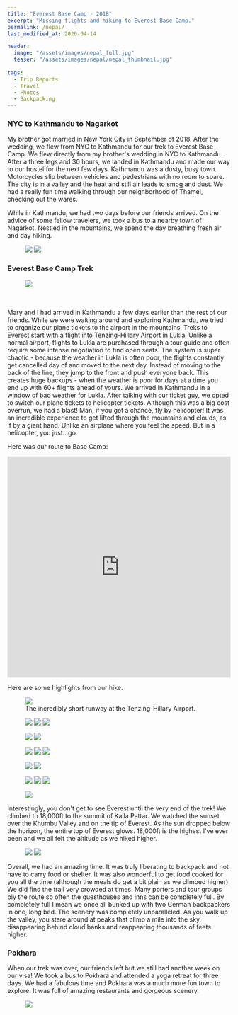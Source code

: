 ```yaml
---
title: "Everest Base Camp - 2018"
excerpt: "Missing flights and hiking to Everest Base Camp."
permalink: /nepal/
last_modified_at: 2020-04-14

header:
  image: "/assets/images/nepal_full.jpg"
  teaser: "/assets/images/nepal/nepal_thumbnail.jpg"
  
tags:
  - Trip Reports
  - Travel
  - Photos
  - Backpacking
---
```

### NYC to Kathmandu to Nagarkot
My brother got married in New York City in September of 2018. After the wedding, we flew from NYC to Kathmandu for our trek to Everest Base Camp. We flew directly from my brother's wedding in NYC to Kathmandu. After a three legs and 30 hours, we landed in Kathmandu and made our way to our hostel for the next few days. Kathmandu was a dusty, busy town. Motorcycles slip between vehicles and pedestrians with no room to spare. The city is in a valley and the heat and still air leads to smog and dust. We had a really fun time walking through our neighborhood of Thamel, checking out the wares.

While in Kathmandu, we had two days before our friends arrived. On the advice of some fellow travelers, we took a bus to a nearby town of Nagarkot. Nestled in the mountains, we spend the day breathing fresh air and day hiking.
<figure class="half" >
    <a href="/assets/images/nepal/kathmandu.jpg"><img src="/assets/images/nepal/kathmandu.jpg"></a>
    <a href="/assets/images/nepal/nagarkot.jpg"><img src="/assets/images/nepal/nagarkot.jpg"></a>
</figure>

### Everest Base Camp Trek
<figure class = "align-right" style = "width: 400px">
    <a href="/assets/images/nepal/heli.jpg"><img src="/assets/images/nepal/heli.jpg"></a>
</figure>
<br/><br/>
Mary and I had arrived in Kathmandu a few days earlier than the rest of our friends. While we were waiting around and exploring Kathmandu, we tried to organize our plane tickets to the airport in the mountains. Treks to Everest start with a flight into Tenzing-Hillary Airport in Lukla. Unlike a normal airport, flights to Lukla are purchased through a tour guide and often require some intense negotiation to find open seats. The system is super chaotic - because the weather in Lukla is often poor, the flights constantly get cancelled day of and moved to the next day. Instead of moving to the back of the line, they jump to the front and push everyone back. This creates huge backups - when the weather is poor for days at a time you end up with 60+ flights ahead of yours. We arrived in Kathmandu in a window of bad weather for Lukla. After talking with our ticket guy, we opted to switch our plane tickets to helicopter tickets.
Although this was a big cost overrun, we had a blast! Man, if you get a chance, fly by helicopter! It was an incredible experience to get lifted through the mountains and clouds, as if by a giant hand. Unlike an airplane where you feel the speed. But in a helicopter, you just...go. 

Here was our route to Base Camp:

<p align="center"><iframe style="align-center" width="100%" height="500" src="https://caltopo.com/m/D2DL" frameborder="0" allow="accelerometer; autoplay; encrypted-media; gyroscope; picture-in-picture" allowfullscreen></iframe></p>

Here are some highlights from our hike.
<figure>
    <a href="/assets/images/nepal/runway.jpg"><img src="/assets/images/nepal/runway.jpg"></a>
    <figcaption>The incredibly short runway at the Tenzing-Hillary Airport.</figcaption>
</figure>
<figure class="third" >
    <a href="/assets/images/nepal/namche_bazaar2.jpg"><img src="/assets/images/nepal/namche_bazaar2.jpg"></a>
    <a href="/assets/images/nepal/oxen.jpg"><img src="/assets/images/nepal/oxen.jpg"></a>
    <a href="/assets/images/nepal/namche_bazaar3.jpg"><img src="/assets/images/nepal/namche_bazaar3.jpg"></a>
</figure>
<figure class="half" >
    <a href="/assets/images/nepal/namche_bazaar.jpg"><img src="/assets/images/nepal/namche_bazaar.jpg"></a>
    <a href="/assets/images/nepal/dog2.jpg"><img src="/assets/images/nepal/dog2.jpg"></a>
</figure>
<figure class="third" >
    <a href="/assets/images/nepal/valley.jpg"><img src="/assets/images/nepal/valley.jpg"></a>
    <a href="/assets/images/nepal/mtn_flag.jpg"><img src="/assets/images/nepal/mtn_flag.jpg"></a>
    <a href="/assets/images/nepal/trail.jpg"><img src="/assets/images/nepal/trail.jpg"></a>
</figure>
<figure class="half" >
    <a href="/assets/images/nepal/valley2.jpg"><img src="/assets/images/nepal/valley2.jpg"></a>
    <a href="/assets/images/nepal/valley3.jpg"><img src="/assets/images/nepal/valley3.jpg"></a>
</figure>
<figure class="third" >
    <a href="/assets/images/nepal/charles.jpg"><img src="/assets/images/nepal/charles.jpg"></a>
    <a href="/assets/images/nepal/ross.jpg"><img src="/assets/images/nepal/ross.jpg"></a>
    <a href="/assets/images/nepal/mary.jpg"><img src="/assets/images/nepal/mary.jpg"></a>
</figure>
<figure>
    <a href="/assets/images/nepal/everest.jpg"><img src="/assets/images/nepal/everest.jpg"></a>
</figure>

Interestingly, you don't get to see Everest until the very end of the trek! We climbed to 18,000ft to the summit of Kalla Pattar. We watched the sunset over the Khumbu Valley and on the tip of Everest. As the sun dropped below the horizon, the entire top of Everest glows. 18,000ft is the highest I've ever been and we all felt the altitude as we hiked higher. 
<figure class = "half" >
    <a href="/assets/images/nepal/ama.jpg"><img src="/assets/images/nepal/ama.jpg"></a>
    <a href="/assets/images/nepal/mtns_fog.jpg"><img src="/assets/images/nepal/mtns_fog.jpg"></a>
</figure>
Overall, we had an amazing time. It was truly liberating to backpack and not have to carry food or shelter. It was also wonderful to get food cooked for you all the time (although the meals do get a bit plain as we climbed higher).
We did find the trail very crowded at times. Many porters and tour groups ply the route so often the guesthouses and inns can be completely full. By completely full I mean we once all bunked up with two German backpackers in one, long bed. 
The scenery was completely unparalleled. As you walk up the valley, you stare around at peaks that climb a mile into the sky, disappearing behind cloud banks and reappearing thousands of feets higher.

### Pokhara
When our trek was over, our friends left but we still had another week on our visa! We took a bus to Pokhara and attended a yoga retreat for three days. We had a fabulous time and Pokhara was a much more fun town to explore. It was full of amazing restaurants and gorgeous scenery.
<figure>
    <a href="/assets/images/nepal/pokhara.jpg"><img src="/assets/images/nepal/pokhara.jpg"></a>
</figure>

